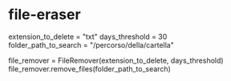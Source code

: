 # file-eraser
extension_to_delete = "txt" 
days_threshold = 30  
folder_path_to_search = "/percorso/della/cartella"

file_remover = FileRemover(extension_to_delete, days_threshold)
file_remover.remove_files(folder_path_to_search)
